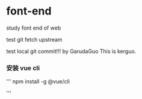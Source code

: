 # font-end
study font end of web

test git fetch upstream

test local git commit!!! by GarudaGuo This is kerguo.
### 安装 vue cli

'''
npm install -g @vue/cli

'''



